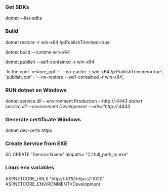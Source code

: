 
### Get SDKs
dotnet --list-sdks



### Build

dotnet restore -r win-x64 /p:PublishTrimmed=true

dotnet build --runtime win-x64

dotnet publish --self-contained -r win-x64

`In the conf
 'restore_opt'  : '--no-cache -r win-x64 /p:PublishTrimmed=true',
 'publish_opt'  : '--no-restore --self-contained -r win-x64',



### RUN dotnet on Windows

dotnet service.dll --environment Production --http://*:4443
dotnet service.dll --environment Development --urls="http://*:4443


### Generate certificate Windows

dotnet dev-certs https


### Create Service from EXE

SC CREATE "Service Name" binpath= "C:\full_path_to.exe"



### Linux env variables

ASPNETCORE_URLS "http://*:1010;https://*:1020"
ASPNETCORE_ENVIRONMENT=Development



